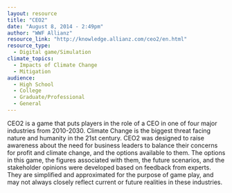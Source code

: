 ```yaml
---
layout: resource
title: "CEO2"
date: "August 8, 2014 - 2:49pm"
author: "WWF Allianz"
resource_link: "http://knowledge.allianz.com/ceo2/en.html"
resource_type:
  - Digital game/Simulation
climate_topics:
  - Impacts of Climate Change
  - Mitigation
audience:
  - High School
  - College
  - Graduate/Professional
  - General
---
```


CEO2 is a game that puts players in the role of a CEO in one of four major industries from 2010-2030. Climate Change is the biggest threat facing nature and humanity in the 21st century.  CEO2 was designed to raise awareness about the need for business leaders to balance their concerns for profit and climate change, and the options available to them.  The options in this game, the figures associated with them, the future scenarios, and the stakeholder opinions were developed based on feedback from experts.  They are simplified and approximated for the purpose of game play, and may not always closely reflect current or future realities in these industries.